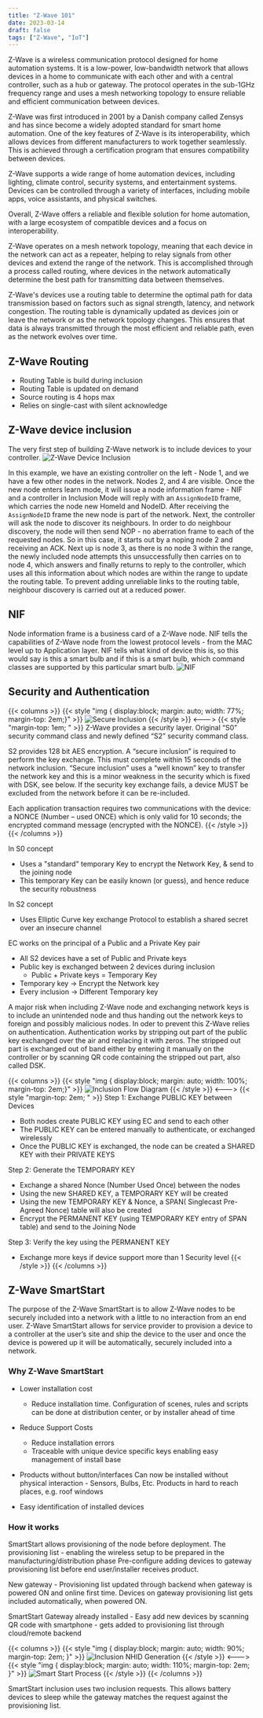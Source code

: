 ```yaml
---
title: "Z-Wave 101"
date: 2023-03-14
draft: false
tags: ["Z-Wave", "IoT"]
---
```


Z-Wave is a wireless communication protocol designed for home automation systems. It is a low-power, low-bandwidth network that allows devices in a home to communicate with each other and with a central controller, such as a hub or gateway. The protocol operates in the sub-1GHz frequency range and uses a mesh networking topology to ensure reliable and efficient communication between devices.

Z-Wave was first introduced in 2001 by a Danish company called Zensys and has since become a widely adopted standard for smart home automation. One of the key features of Z-Wave is its interoperability, which allows devices from different manufacturers to work together seamlessly. This is achieved through a certification program that ensures compatibility between devices.

Z-Wave supports a wide range of home automation devices, including lighting, climate control, security systems, and entertainment systems. Devices can be controlled through a variety of interfaces, including mobile apps, voice assistants, and physical switches.

Overall, Z-Wave offers a reliable and flexible solution for home automation, with a large ecosystem of compatible devices and a focus on interoperability.

Z-Wave operates on a mesh network topology, meaning that each device in the network can act as a repeater, helping to relay signals from other devices and extend the range of the network. This is accomplished through a process called routing, where devices in the network automatically determine the best path for transmitting data between themselves.

Z-Wave's devices use a routing table to determine the optimal path for data transmission based on factors such as signal strength, latency, and network congestion. The routing table is dynamically updated as devices join or leave the network or as the network topology changes. This ensures that data is always transmitted through the most efficient and reliable path, even as the network evolves over time.

## Z-Wave Routing

* Routing Table is build during inclusion
* Routing Table is updated on demand
* Source routing is 4 hops max
* Relies on single-cast with silent acknowledge

## Z-Wave device inclusion

The very first step of building Z-Wave network is to include devices to your controller.
![Z-Wave Device Inclusion](./z-wave-device-inclusion.png)

In this example, we have an existing controller on the left - Node 1, and we have a few other nodes in the network.
Nodes 2, and 4 are visible. Once the new node enters learn mode, it will issue a node information frame - NIF and
a controller in Inclusion Mode will reply with an ```AssignNodeID``` frame, which carries the node new HomeId and NodeID.
After receiving the ```AssignNodeID``` frame the new node is part of the network.
Next, the controller will ask the node to discover its neighbours. In order to do neighbour discovery, the node will
then send NOP - no aberration frame to each of the requested nodes. So in this case, it starts out by a noping node 2
and receiving an ACK. Next up is node 3, as there is no node 3 within the range, the newly included node attempts this
unsuccessfully then carries on to node 4, which answers and finally returns to reply to the controller, which uses all
this information about which nodes are within the range to update the routing table.
To prevent adding unreliable links to the routing table, neighbour discovery is carried out at a reduced power.


## NIF

Node information frame is a business card of a Z-Wave node. NIF tells the capabilities of Z-Wave node from the lowest
protocol levels - from the MAC level up to Application layer. NIF tells what kind of device this is, so this would say
is this a smart bulb and if this is a smart bulb, which command classes are supported by this particular smart bulb.
![NIF](./nif.png)

## Security and Authentication

{{< columns >}}
{{< style "img { display:block; margin: auto; width: 77%; margin-top: 2em;}" >}}
![Secure Inclusion](./secure-inclusion.png)
{{< /style >}}
<--->
{{< style "margin-top: 1em; " >}}
Z-Wave provides a security layer. Original “S0” security command class and newly defined “S2” security command class.


S2 provides 128 bit AES encryption. A “secure inclusion” is required to perform the key exchange. This must complete within 15 seconds of the network inclusion. “Secure inclusion” uses a “well known” key to transfer the network key and this is a minor weakness in the security which is fixed with DSK, see below. If the security key exchange fails, a device MUST be excluded from the network before it can be re-included.


Each application transaction requires two communications with the device: a NONCE (Number – used ONCE) which is only valid for 10 seconds; the encrypted command message (encrypted with the NONCE).
{{< /style >}}
{{< /columns >}}

In S0 concept

* Uses a "standard" temporary Key to encrypt the Network Key, & send to the joining node
* This temporary Key can be easily known (or guess), and hence reduce the security robustness

In S2 concept

* Uses Elliptic Curve key exchange Protocol to establish a shared secret over an insecure channel

EC works on the principal of a Public and a Private Key pair

* All S2 devices have a set of Public and Private keys
* Public key is exchanged between 2 devices during inclusion
  * Public + Private keys = Temporary Key
* Temporary key → Encrypt the Network key
* Every inclusion → Different Temporary key

A major risk when including Z-Wave node and exchanging network keys is to include an unintended node and thus handing out the network keys to foreign and possibly malicious nodes. In oder to prevent this Z-Wave relies on authentication. Authentication works by stripping out part of the public key exchanged over the air and replacing it with zeros. The stripped out part is exchanged out of band either by entering it manually on the controller or by scanning QR code containing the stripped out part, also called DSK.

{{< columns >}}
{{< style "img { display:block; margin: auto; width: 100%; margin-top: 2em;}" >}}
![Inclusion Flow Diagram](./inclusion-flow-diagram.png)
{{< /style >}}
<--->
{{< style "margin-top: 2em; " >}}
Step 1: Exchange PUBLIC KEY between Devices

* Both nodes create PUBLIC KEY using EC and send to each other
* The PUBLIC KEY can be entered manually to authenticate, or exchanged wirelessly
* Once the PUBLIC KEY is exchanged, the node can be created a SHARED KEY with their PRIVATE KEYS

Step 2: Generate the TEMPORARY KEY

* Exchange a shared Nonce (Number Used Once) between the nodes
* Using the new SHARED KEY, a TEMPORARY KEY will be created
* Using the new TEMPORARY KEY & Nonce, a SPAN( Singlecast Pre-Agreed Nonce) table will also be created
* Encrypt the PERMANENT KEY (using TEMPORARY KEY entry of SPAN table) and send to the Joining Node

Step 3: Verify the key using the PERMANENT KEY

* Exchange more keys if device support more than 1 Security level
  {{< /style >}}
  {{< /columns >}}

## Z-Wave SmartStart

The purpose of the Z-Wave SmartStart is to allow Z-Wave nodes to be securely included into a network with a little to no interaction from an end user.  Z-Wave SmartStart allows for service provider to provision a device to a controller at the user’s site and ship the device to the user and once the device is powered up it will be automatically, securely included into a network.

### Why Z-Wave SmartStart

* Lower installation cost
  * Reduce installation time. Configuration of scenes, rules and scripts can be done at distribution center, or by installer ahead of time
* Reduce Support Costs
  * Reduce installation errors
  * Traceable with unique device specific keys enabling easy management of install base

* Products without button/interfaces Can now be installed without physical interaction - Sensors, Bulbs, Etc. Products in hard to reach places, e.g. roof windows
* Easy identification of installed devices

### How it works
SmartStart allows provisioning of the node before deployment.
The provisioning list - enabling the wireless setup to be prepared in the manufacturing/distribution phase Pre-configure adding devices to gateway provisioning list before end user/installer receives product.

New gateway - Provisioning list updated through backend when gateway is powered ON and online first time. Devices on gateway provisioning list gets included automatically, when powered ON.

SmartStart Gateway already installed - Easy add new devices by scanning QR code with smartphone - gets added to provisioning list through cloud/remote backend

{{< columns >}}
{{< style "img { display:block; margin: auto; width: 90%; margin-top: 2em; }" >}}
![Inclusion NHID Generation](./inclusion-request-nhid-generation.jpg)
{{< /style >}}
<--->
{{< style "img { display:block; margin: auto; width: 110%; margin-top: 2em; }" >}}
![Smart Start Process](./smart-start-process.jpg)
{{< /style >}}
{{< /columns >}}

SmartStart inclusion uses two inclusion requests. This allows battery devices to sleep while the gateway matches the request against the provisioning list.
